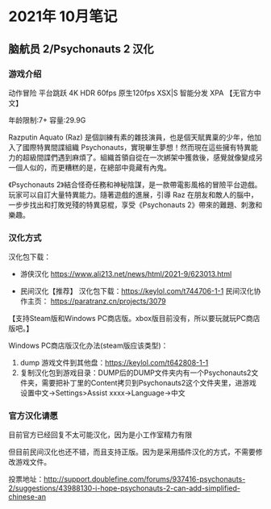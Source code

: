 # 2021年 10月笔记

## 脑航员 2/Psychonauts 2 汉化

### 游戏介绍 

动作冒险 平台跳跃 4K HDR 60fps 原生120fps XSX|S 智能分发 XPA 【无官方中文】

年龄限制:7+ 容量:29.9G

Razputin Aquato (Raz) 是個訓練有素的雜技演員，也是個天賦異稟的少年，他加入了國際特異間諜組織 Psychonauts，實現畢生夢想！然而現在這些擁有特異能力的超級間諜們遇到麻煩了。組織首領自從在一次綁架中獲救後，感覺就像變成另一個人似的，而更糟糕的是，在總部中竟藏有內鬼。

《Psychonauts 2》結合怪奇任務和神秘陰謀，是一款帶電影風格的冒險平台遊戲。玩家可以自訂大量特異能力。隨著遊戲的進展，引導 Raz 在朋友和敵人的腦中，一步步找出和打敗兇殘的特異惡棍，享受《Psychonauts 2》帶來的難題、刺激和樂趣。

### 汉化方式

汉化包下载：

- 游侠汉化
https://www.ali213.net/news/html/2021-9/623013.html

- 民间汉化【推荐】
汉化包下载：https://keylol.com/t744706-1-1
民间汉化协作主页： https://paratranz.cn/projects/3079

【支持Steam版和Windows PC商店版。xbox版目前没有，所以要玩就玩PC商店版吧。】

Windows PC商店版汉化办法(steam版应该类型)：
1. dump 游戏文件到其他盘：https://keylol.com/t642808-1-1 
2. 复制汉化包到游戏目录：DUMP后的DUMP文件夹内有一个Psychonauts2文件夹，需要把补丁里的Content拷贝到Psychonauts2这个文件夹里，进游戏设置中文->Settings>Assist xxxx->Language->中文

### 官方汉化请愿

目前官方已经回复不太可能汉化，因为是小工作室精力有限

但目前民间汉化也还不错，而且支持正版。因为是采用插件汉化的方式，不需要修改游戏文件。

投票地址：http://support.doublefine.com/forums/937416-psychonauts-2/suggestions/43988130-i-hope-psychonauts-2-can-add-simplified-chinese-an



